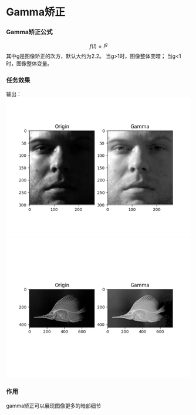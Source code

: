 # Gamma矫正
### Gamma矫正公式
$$
 f(I)= I ^ g 
$$
其中g是图像矫正的次方，默认大约为2.2。
当g>1时，图像整体变暗；
当g<1时，图像整体变量。
### 任务效果
输出：
![7-1](image/output_1.png)
![7-2](image/output_2.png)


### 作用
gamma矫正可以展现图像更多的暗部细节
